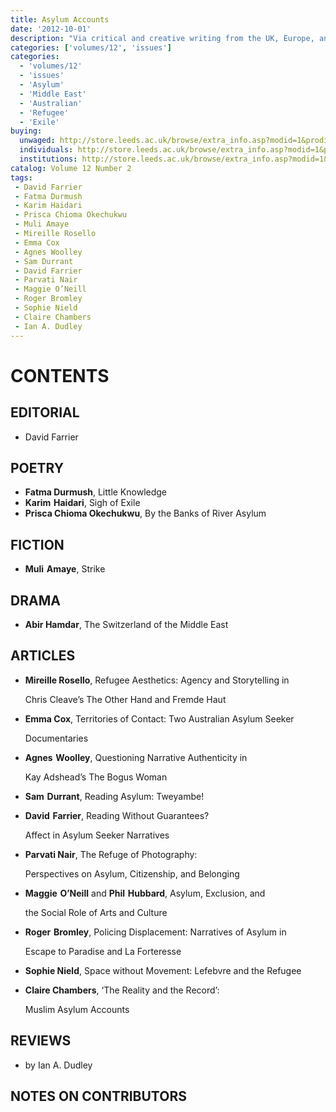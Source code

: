 ```yaml
---
title: Asylum Accounts
date: '2012-10-01'
description: "Via critical and creative writing from the UK, Europe, and Australia, and including the work of asylum seekers and refugees, issue 12.2 asks how postcolonial studies can engage with the particular kinds of narrative, disciplinary, and territorial crossings involved in claiming asylum."
categories: ['volumes/12', 'issues']
categories:
  - 'volumes/12'
  - 'issues'
  - 'Asylum'
  - 'Middle East'
  - 'Australian'
  - 'Refugee'
  - 'Exile'
buying:
  unwaged: http://store.leeds.ac.uk/browse/extra_info.asp?modid=1&prodid=3430&deptid=26&compid=1&prodvarid=0&catid=265
  individuals: http://store.leeds.ac.uk/browse/extra_info.asp?modid=1&prodid=3429&deptid=26&compid=1&prodvarid=0&catid=264
  institutions: http://store.leeds.ac.uk/browse/extra_info.asp?modid=1&prodid=3427&deptid=26&compid=1&prodvarid=0&catid=263
catalog: Volume 12 Number 2
tags:
 - David Farrier
 - Fatma Durmush
 - Karim Haidari
 - Prisca Chioma Okechukwu
 - Muli Amaye
 - Mireille Rosello
 - Emma Cox
 - Agnes Woolley
 - Sam Durrant
 - David Farrier
 - Parvati Nair
 - Maggie O’Neill
 - Roger Bromley
 - Sophie Nield
 - Claire Chambers
 - Ian A. Dudley
---
```


# CONTENTS

## EDITORIAL

- David Farrier

## POETRY

- **Fatma Durmush**,  Little Knowledge
- **Karim Haidari**,  Sigh of Exile
- **Prisca Chioma Okechukwu**,  By the Banks of River Asylum

## FICTION

- **Muli Amaye**,  Strike

## DRAMA

- **Abir Hamdar**,  The Switzerland of the Middle East

## ARTICLES

-  **Mireille Rosello**,  Refugee Aesthetics: Agency and Storytelling in

	Chris Cleave’s The Other Hand and Fremde Haut

-  **Emma Cox**,  Territories of Contact: Two Australian Asylum Seeker

	Documentaries

-  **Agnes Woolley**,  Questioning Narrative Authenticity in

	Kay Adshead’s The Bogus Woman

-  **Sam Durrant**,  Reading Asylum: Tweyambe!

-  **David Farrier**,  Reading Without Guarantees?

    Affect in Asylum Seeker Narratives

-  **Parvati Nair**,  The Refuge of Photography:  

	Perspectives on Asylum, Citizenship, and Belonging

-  **Maggie O’Neill** and **Phil Hubbard**,  Asylum, Exclusion, and

	the Social Role of Arts and Culture

-  **Roger Bromley**,  Policing Displacement: Narratives of Asylum in

	Escape to Paradise and La Forteresse

-  **Sophie Nield**,  Space without Movement: Lefebvre and the Refugee

-  **Claire Chambers**,  ‘The Reality and the Record’:

    Muslim Asylum Accounts


## REVIEWS

- by Ian A. Dudley

## NOTES ON CONTRIBUTORS
